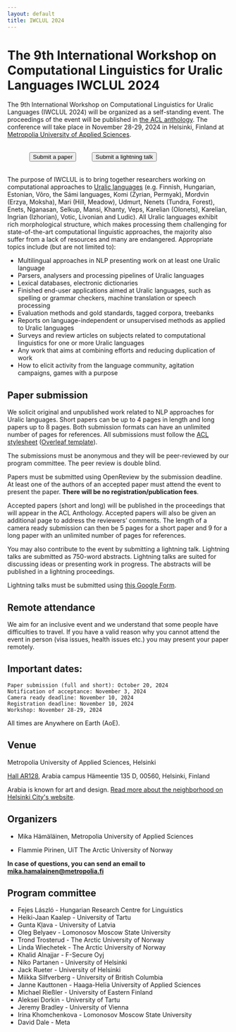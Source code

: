 ```yaml
---
layout: default
title: IWCLUL 2024
---
```


# The 9th International Workshop on Computational Linguistics for Uralic Languages IWCLUL 2024


The 9th International Workshop on Computational Linguistics for Uralic Languages (IWCLUL 2024) will be organized as a self-standing event. The proceedings of the event will be published in [the ACL anthology](https://aclanthology.org). The conference will take place in November 28-29, 2024 in Helsinki, Finland at [Metropolia University of Applied Sciences](https://www.metropolia.fi/fi). 

<div style="margin-left: 50px; margin-bottom: 32px; margin-top: 32px;">
  <button name="button" onclick="location.href='https://openreview.net/group?id=aclweb.org/ACL/2024/Workshop/IWCLUL'" >Submit a paper</button> <span style="padding-left: 32px;"></span> <button name="button" onclick="location.href='https://docs.google.com/forms/d/e/1FAIpQLSeER9rpSQIY0ouMvtleNtLXGdyog3fJ3r7yvoGPZalPuM4MkQ/viewform?usp=sf_link';">Submit a lightning talk</button>
</div>

The purpose of IWCLUL is to bring together researchers working on computational approaches to [Uralic languages](https://en.wikipedia.org/wiki/Uralic_languages) (e.g. Finnish, Hungarian, Estonian, Võro, the Sámi languages, Komi (Zyrian, Permyak), Mordvin (Erzya, Moksha), Mari (Hill, Meadow), Udmurt, Nenets (Tundra, Forest), Enets, Nganasan, Selkup, Mansi, Khanty, Veps, Karelian (Olonets), Karelian, Ingrian (Izhorian), Votic, Livonian and Ludic). All Uralic languages exhibit rich morphological structure, which makes processing them challenging for state-of-the-art computational linguistic approaches, the majority also suffer from a lack of resources and many are endangered. Appropriate topics include (but are not limited to):

- Multilingual approaches in NLP presenting work on at least one Uralic language
- Parsers, analysers and processing pipelines of Uralic languages
- Lexical databases, electronic dictionaries
- Finished end-user applications aimed at Uralic languages, such as spelling or grammar checkers, machine translation or speech processing
- Evaluation methods and gold standards, tagged corpora, treebanks
- Reports on language-independent or unsupervised methods as applied to Uralic languages
- Surveys and review articles on subjects related to computational linguistics for one or more Uralic languages
- Any work that aims at combining efforts and reducing duplication of work
- How to elicit activity from the language community, agitation campaigns, games with a purpose

## Paper submission

We solicit original and unpublished work related to NLP approaches for Uralic languages. Short papers can be up to 4 pages in length and long papers up to 8 pages. Both submission formats can have an unlimited number of pages for references. All submissions must follow the [ACL stylesheet](https://github.com/acl-org/acl-style-files) ([Overleaf template](https://www.overleaf.com/latex/templates/association-for-computational-linguistics-acl-conference/jvxskxpnznfj)).

The submissions must be anonymous and they will be peer-reviewed by our program committee. The peer review is double blind. 

Papers must be submitted using OpenReview by the submission deadline. At least one of the authors of an accepted paper must attend the event to present the paper. **There will be no registration/publication fees**.

Accepted papers (short and long) will be published in the proceedings that will appear in the ACL Anthology. Accepted papers will also be given an additional page to address the reviewers’ comments. The length of a camera ready submission can then be 5 pages for a short paper and 9 for a long paper with an unlimited number of pages for references.

You may also contribute to the event by submitting a lightning talk. Lightning talks are submitted as 750-word abstracts. Lightning talks are suited for discussing ideas or presenting work in progress. The abstracts will be published in a lightning proceedings. 


Lightning talks must be submitted using [this Google Form](https://docs.google.com/forms/d/e/1FAIpQLSeER9rpSQIY0ouMvtleNtLXGdyog3fJ3r7yvoGPZalPuM4MkQ/viewform?usp=sf_link).



## Remote attendance

We aim for an inclusive event and we understand that some people have difficulties to travel. If you have a valid reason why you cannot attend the event in person (visa issues, health issues etc.) you may present your paper remotely.

## Important dates:

    Paper submission (full and short): October 20, 2024
    Notification of acceptance: November 3, 2024
    Camera ready deadline: November 10, 2024
    Registration deadline: November 10, 2024
    Workshop: November 28-29, 2024

All times are Anywhere on Earth (AoE).

## Venue

Metropolia University of Applied Sciences, Helsinki 

[Hall AR128](https://wiki.metropolia.fi/display/tietohallinto/AR128+Tapahtumasali), Arabia campus
Hämeentie 135 D, 00560, Helsinki, Finland

Arabia is known for art and design. [Read more about the neighborhood on Helsinki City's website](https://www.myhelsinki.fi/en/see-and-do/neighbourhoods/arabianranta-vanhankaupunginkoski-and-viikki/arabianranta).

## Organizers

- Mika Hämäläinen, Metropolia University of Applied Sciences

- Flammie Pirinen, UiT The Arctic University of Norway

**In case of questions, you can send an email to mika.hamalainen@metropolia.fi**

## Program committee

- Fejes László - Hungarian Research Centre for Linguistics
- Heiki-Jaan Kaalep - University of Tartu
- Gunta Kļava - University of Latvia
- Oleg Belyaev - Lomonosov Moscow State University
- Trond Trosterud - The Arctic University of Norway
- Linda Wiechetek - The Arctic University of Norway
- Khalid Alnajjar - F-Secure Oyj
- Niko Partanen - University of Helsinki
- Jack Rueter - University of Helsinki
- Miikka Silfverberg - University of British Columbia
- Janne Kauttonen - Haaga-Helia University of Applied Sciences
- Michael Rießler - University of Eastern Finland
- Aleksei Dorkin - University of Tartu
- Jeremy Bradley - University of Vienna
- Irina Khomchenkova - Lomonosov Moscow State University
- David Dale - Meta
